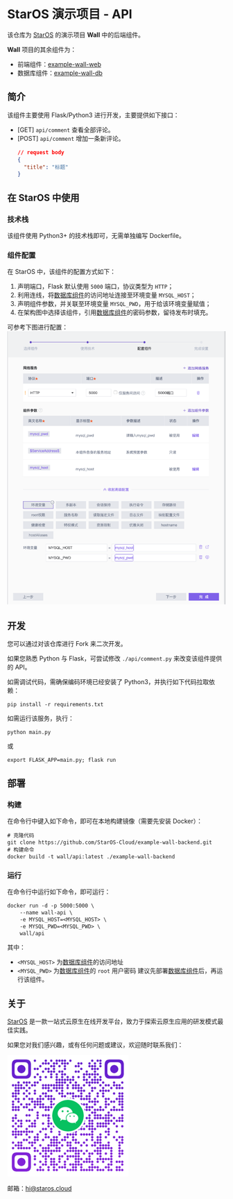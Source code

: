# StarOS 演示项目 - API

该仓库为 [StarOS](http://staros.cloud) 的演示项目 **Wall** 中的后端组件。

**Wall** 项目的其余组件为：
- 前端组件：[example-wall-web](https://github.com/StarOS-Cloud/example-wall-web)
- 数据库组件：[example-wall-db](https://github.com/StarOS-Cloud/example-wall-db)

## 简介
该组件主要使用 Flask/Python3 进行开发，主要提供如下接口：

- \[GET\] `api/comment`  查看全部评论。
- \[POST\] `api/comment`  增加一条新评论。
  ``` json
  // request body
  {
    "title": "标题"
  }
  ```

## 在 StarOS 中使用

### 技术栈
该组件使用 Python3+ 的技术栈即可，无需单独编写 Dockerfile。

### 组件配置
在 StarOS 中，该组件的配置方式如下：
1. 声明端口，Flask 默认使用 `5000` 端口，协议类型为 `HTTP`；
2. 利用连线，将[数据库组件](https://github.com/StarOS-Cloud/example-wall-db)的访问地址连接至环境变量 `MYSQL_HOST`；
3. 声明组件参数，并关联至环境变量 `MYSQL_PWD`，用于给该环境变量赋值；
4. 在架构图中选择该组件，引用[数据库组件](https://github.com/StarOS-Cloud/example-wall-db)的密码参数，留待发布时填充。

可参考下图进行配置：
![ScreenShots](./docs/image/screenshot1.png)

## 开发

您可以通过对该仓库进行 Fork 来二次开发。

如果您熟悉 Python 与 Flask，可尝试修改 `./api/comment.py` 来改变该组件提供的 API。

如需调试代码，需确保编码环境已经安装了 Python3，并执行如下代码拉取依赖：

``` shell
pip install -r requirements.txt
```

如需运行该服务，执行：

``` shell
python main.py
```

或

``` shell
export FLASK_APP=main.py; flask run
```

## 部署

### 构建

在命令行中键入如下命令，即可在本地构建镜像（需要先安装 Docker）：

``` shell
# 克隆代码
git clone https://github.com/StarOS-Cloud/example-wall-backend.git
# 构建命令
docker build -t wall/api:latest ./example-wall-backend
```

### 运行
在命令行中运行如下命令，即可运行：

``` shell
docker run -d -p 5000:5000 \
    --name wall-api \
    -e MYSQL_HOST=<MYSQL_HOST> \
    -e MYSQL_PWD=<MYSQL_PWD> \
    wall/api
```

其中：
- `<MYSQL_HOST>` 为[数据库组件](https://github.com/StarOS-Cloud/example-wall-db)的访问地址
- `<MYSQL_PWD>` 为[数据库组件](https://github.com/StarOS-Cloud/example-wall-db)的 `root` 用户密码
建议先部署[数据库组件](https://github.com/StarOS-Cloud/example-wall-db)后，再运行该组件。

## 关于
[StarOS](http://staros.cloud) 是一款一站式云原生在线开发平台，致力于探索云原生应用的研发模式最佳实践。

如果您对我们感兴趣，或有任何问题或建议，欢迎随时联系我们：

![微信](./docs/image/wechat.svg)

邮箱：[hi@staros.cloud](mailto://hi@staros.cloud)
